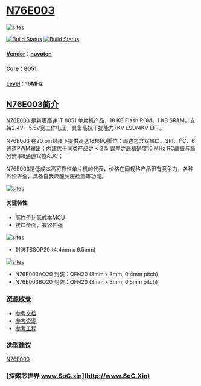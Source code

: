﻿# [N76E003](https://github.com/SoCXin/N76E003)

[![sites](http://182.61.61.133/link/resources/SoC.png)](http://www.SoC.Xin)

[![Build Status](https://github.com/SoCXin/N76E003/workflows/project/badge.svg)](https://github.com/SoCXin/N76E003/actions/workflows/project.yml)
[![Build Status](https://github.com/SoCXin/N76E003/workflows/src/badge.svg)](https://github.com/SoCXin/N76E003/actions/workflows/src.yml)

#### [Vendor](https://github.com/SoCXin/Vendor)：[nuvoton](http://www.nuvoton.com.cn/)
#### [Core](https://github.com/SoCXin/8051)：[8051](https://github.com/SoCXin/8051)
#### [Level](https://github.com/SoCXin/Level)：16MHz

## [N76E003简介](https://github.com/SoCXin/N76E003/wiki)

[N76E003](http://www.nuvoton.com.cn/hq/products/microcontrollers/8bit-8051-mcus/low-pin-count-8051-series/n76e003/?__locale=zh) 是新唐高速1T 8051 单片机产品，18 KB Flash ROM、1 KB SRAM，支持2.4V - 5.5V宽工作电压，具备高抗干扰能力7KV ESD/4KV EFT。

N76E003 在20 pin封装下提供高达18根I/O脚位；周边包含双串口、SPI、I²C、6通道PWM输出；内建优于同类产品之 < 2% 误差之高精确度16 MHz RC晶振与高分辨率8通道12位ADC；

N76E003是低成本高可靠性单片机的代表，价格在同规格产品很有竞争力，各种外设齐全，具备自我唤醒欠压检测等功能。

[![sites](docs/N76E003.png)](http://www.nuvoton.com.cn/hq/products/microcontrollers/8bit-8051-mcus/low-pin-count-8051-series/n76e003/?__locale=zh)

#### 关键特性

* 高性价比低成本MCU
* 接口全面，兼容性强


[![sites](docs/TSSOP20.png)](http://www.qitas.cn)
* 封装TSSOP20 (4.4mm x 6.5mm)


[![sites](docs/QFN20.png)](http://www.SoC.Xin)
* N76E003AQ20 封装：QFN20 (3mm x 3mm, 0.4mm pitch)
* N76E003BQ20 封装：QFN20 (3mm x 3mm, 0.5mm pitch)

### [资源收录](https://github.com/SoCXin/N76E003)

* [参考文档](docs/)
* [参考资源](src/)
* [参考工程](project/)

### [选型建议](https://github.com/SoCXin)

[N76E003](https://github.com/SoCXin/N76E003)

###  [探索芯世界 www.SoC.xin](http://www.SoC.Xin)
